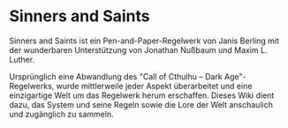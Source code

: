 # Sinners and Saints

Sinners and Saints ist ein Pen-and-Paper-Regelwerk von Janis Berling mit der wunderbaren Unterstützung von Jonathan Nußbaum und Maxim L. Luther.

Ursprünglich eine Abwandlung des "Call of Cthulhu – Dark Age"-Regelwerks, wurde mittlerweile jeder Aspekt überarbeitet und eine einzigartige Welt um das Regelwerk herum erschaffen. Dieses Wiki dient dazu, das System und seine Regeln sowie die Lore der Welt anschaulich und zugänglich zu sammeln.
